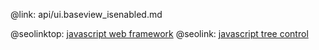 @link: api/ui.baseview_isenabled.md

@seolinktop: [javascript web framework](https://webix.com)
@seolink: [javascript tree control](https://webix.com/widget/tree/)